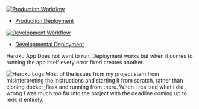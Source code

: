 [![Production Workflow](https://github.com/jll38/IS218_S22_Project_One/actions/workflows/prod.yml/badge.svg)](https://github.com/kaw393939/docker_flask/actions/workflows/prod.yml)

* [Production Deployment](https://project-one-jll38.herokuapp.com/)


[![Development Workflow](https://github.com/jll38/IS218_S22_Project_One/actions/workflows/dev.yml/badge.svg)](https://github.com/kaw393939/docker_flask/actions/workflows/dev.yml)

* [Developmental Deployment](https://project-one-jll38-dev.herokuapp.com/)

Heroku App Does not want to run. Deployment works but when it
comes to running the app itself every error fixed creates another.

![Heroku Logs](https://i.imgur.com/viGvuWX.png)
Most of the issues from my project stem from misinterpreting the 
instructions and starting it from scratch, rather than cloning docker_flask
and running from there. When I realized what I did wrong
I was much too far into the project with the deadline coming up
to redo it entirely. 